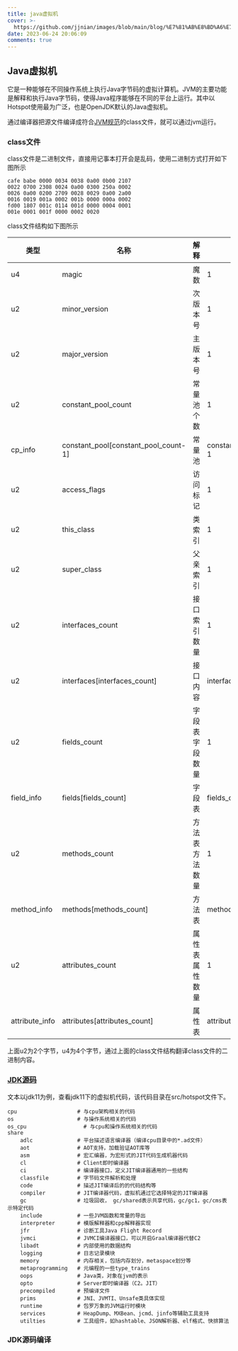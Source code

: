 ```yaml
---
title: java虚拟机
cover: >-
  https://github.com/jjnian/images/blob/main/blog/%E7%81%AB%E8%BD%A6%E7%AB%99.png?raw=true
date: 2023-06-24 20:06:09
comments: true
---
```


## Java虚拟机

它是一种能够在不同操作系统上执行Java字节码的虚拟计算机。JVM的主要功能是解释和执行Java字节码，使得Java程序能够在不同的平台上运行。其中以Hotspot使用最为广泛，也是OpenJDK默认的Java虚拟机。

通过编译器把源文件编译成符合[JVM规范](https://docs.oracle.com/javase/specs/index.html)的class文件，就可以通过jvm运行。

### class文件

class文件是二进制文件，直接用记事本打开会是乱码，使用二进制方式打开如下图所示

```class
cafe babe 0000 0034 0038 0a00 0b00 2107
0022 0700 2308 0024 0a00 0300 250a 0002
0026 0a00 0200 2709 0028 0029 0a00 2a00
0016 0019 001a 0002 001b 0000 000a 0002
fd00 1807 001c 0114 001d 0000 0004 0001
001e 0001 001f 0000 0002 0020 
```

class文件结构如下图所示

| 类型           | 名称                                 | 解释           | 数量                  |
| -------------- | ------------------------------------ | -------------- | --------------------- |
| u4             | magic                                | 魔数           | 1                     |
| u2             | minor_version                        | 次版本号       | 1                     |
| u2             | major_version                        | 主版本号       | 1                     |
| u2             | constant_pool_count                  | 常量池个数     | 1                     |
| cp_info        | constant_pool[constant_pool_count-1] | 常量池         | constant_pool_count-1 |
| u2             | access_flags                         | 访问标记       | 1                     |
| u2             | this_class                           | 类索引         | 1                     |
| u2             | super_class                          | 父亲索引       | 1                     |
| u2             | interfaces_count                     | 接口索引数量   | 1                     |
| u2             | interfaces[interfaces_count]         | 接口内容       | interfaces_count      |
| u2             | fields_count                         | 字段表字段数量 | 1                     |
| field_info     | fields[fields_count]                 | 字段表         | fields_count          |
| u2             | methods_count                        | 方法表方法数量 | 1                     |
| method_info    | methods[methods_count]               | 方法表         | methods_count         |
| u2             | attributes_count                     | 属性表属性数量 | 1                     |
| attribute_info | attributes[attributes_count]         | 属性表         | attributes_count      |

上面u2为2个字节，u4为4个字节，通过上面的class文件结构翻译class文件的二进制内容。

### [JDK源码](https://github.com/openjdk/jdk)

文本以jdk11为例，查看jdk11下的虚拟机代码，该代码目录在src/hotspot文件下。

```shell
cpu                   # 与cpu架构相关的代码
os                    # 与操作系统相关的代码
os_cpu		            # 与cpu和操作系统相关的代码 
share
	adlc              # 平台描述语言编译器（编译cpu目录中的*.ad文件）
	aot               # AOT支持，加载验证AOT库等
	asm               # 宏汇编器，为宏形式的JIT代码生成机器代码 
	cl                # Client即时编译器   
	ci                # 编译器接口，定义JIT编译器通用的一些结构
	classfile         # 字节码文件解析和处理
	code              # 描述JIT编译后的的代码结构等
	compiler          # JIT编译器代码，虚拟机通过它选择特定的JIT编译器
	gc                # 垃圾回收， gc/shared表示共享代码，gc/gc1，gc/cms表示特定代码
	include           # 一些JVM函数和常量的导出
	interpreter       # 模版解释器和cpp解释器实现
	jfr               # 诊断工具Java Flight Record
	jvmci             # JVMCI编译器接口，可以开启Graal编译器代替C2
	libadt            # 内部使用的数据结构 
	logging           # 日志记录模块
	memory            # 内存相关，包括内存划分，metaspace划分等
	metaprogramming   # 元编程的一些type_trains
	oops              # Java类，对象在jvm的表示
	opto              # Server即时编译器（C2。JIT）
	precompiled       # 预编译文件
	prims             # JNI、JVMTI、Unsafe类具体实现
	runtime           # 包罗万象的JVM运行时模块
	services          # HeapDump、MXBean、jcmd、jinfo等辅助工具支持
	utilties          # 工具组件，如hashtable、JSON解析器、elf格式、快排算法
```

### JDK源码编译












